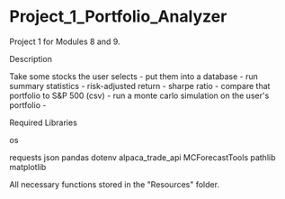 # Project_1_Portfolio_Analyzer
Project 1 for Modules 8 and 9.


Description



Take some stocks the user selects - 
put them into a database - 
run summary statistics - 
risk-adjusted return - 
sharpe ratio - 
compare that portfolio to S&P 500 (csv) -
run a monte carlo simulation on the user's portfolio - 



Required Libraries

os

requests
json
pandas
dotenv
alpaca_trade_api
MCForecastTools
pathlib
matplotlib


All necessary functions stored in the "Resources" folder.

